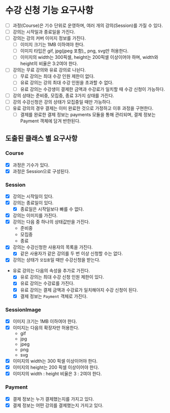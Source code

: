 # 수강 신청 기능 요구사항

- [ ] 과정(Course)은 기수 단위로 운영하며, 여러 개의 강의(Session)를 가질 수 있다.
- [ ] 강의는 시작일과 종료일을 가진다.
- [ ] 강의는 강의 커버 이미지 정보를 가진다.
  - [ ] 이미지 크기는 1MB 이하여야 한다.
  - [ ] 이미지 타입은 gif, jpg(jpeg 포함),, png, svg만 허용한다.
  - [ ] 이미지의 width는 300픽셀, height는 200픽셀 이상이어야 하며, width와 height의 비율은 3:2여야 한다.
- [ ] 강의는 무료 강의와 유료 강의로 나뉜다.
  - [ ] 무료 강의는 최대 수강 인원 제한이 없다.
  - [ ] 유료 강의는 강의 최대 수강 인원을 초과할 수 없다.
  - [ ] 유료 강의는 수강생이 결제한 금액과 수강료가 일치할 때 수강 신청이 가능하다.
- [ ] 강의 상태는 준비중, 모집중, 종료 3가지 상태를 가진다.
- [ ] 강의 수강신청은 강의 상태가 모집중일 때만 가능하다.
- [ ] 유료 강의의 경우 결제는 이미 완료한 것으로 가정하고 이후 과정을 구현한다.
  - [ ] 결제를 완료한 결제 정보는 payments 모듈을 통해 관리되며, 결제 정보는 Payment 객체에 담겨 반한된다.

## 도출된 클래스 별 요구사항
### Course
- [x] 과정은 기수가 있다.
- [x] 과정은 Session으로 구성된다.

### Session
- [x] 강의는 시작일이 있다.
- [x] 강의는 종료일이 있다.
  - [x] 종료일은 시작일보다 빠를 수 없다.
- [x] 강의는 이미지를 가진다.
- [x] 강의는 다음 중 하나의 상태값만을 가진다.
  - 준비중
  - 모집중
  - 종료
- [x] 강의는 수강신청한 사용자의 목록을 가진다.
  - [x] 같은 사용자가 같은 강의를 두 번 이상 신청할 수는 없다.
- [x] 강의는 상태가 `모집중`일 때만 수강신청을 받는다.
- 유료 강의는 다음의 속성을 추가로 가진다.
  - [x] 유로 강의는 최대 수강 신청 인원 제한이 있다.
  - [x] 유료 강의는 수강료를 가진다.
  - [x] 유료 강의는 결제 금액과 수강료가 일치해야지 수강 신청이 된다.
  - [x] 결제 정보는 `Payment` 객체로 가진다.

### SessionImage
- [x] 이미지 크기는 1MB 이하여야 한다.
- [x] 이미지는 다음의 확장자만 허용한다.
  - gif
  - jpg
  - jpeg
  - png
  - svg
- [x] 이미지의 width는 300 픽셀 이상이어야 한다.
- [x] 이미지의 height는 200 픽셀 이상이어야 한다.
- [x] 이미지의 width : height 비율은 3 : 2여야 한다.

### Payment
- [x] 결제 정보는 누가 결제했는지를 가지고 있다.
- [x] 결제 정보는 어떤 강의를 결제했는지 가지고 있다.